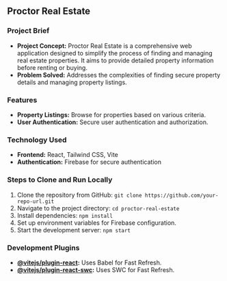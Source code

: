 ## Proctor Real Estate

### Project Brief

- **Project Concept:** Proctor Real Estate is a comprehensive web application designed to simplify the process of finding and managing real estate properties. It aims to provide detailed property information before renting or buying.
- **Problem Solved:** Addresses the complexities of finding secure property details and managing property listings.

### Features

- **Property Listings:** Browse for properties based on various criteria.
- **User Authentication:** Secure user authentication and authorization.

### Technology Used

- **Frontend:** React, Tailwind CSS, Vite
- **Authentication:** Firebase for secure authentication

### Steps to Clone and Run Locally

1. Clone the repository from GitHub: `git clone https://github.com/your-repo-url.git`
2. Navigate to the project directory: `cd proctor-real-estate`
3. Install dependencies: `npm install`
4. Set up environment variables for Firebase configuration.
5. Start the development server: `npm start`

### Development Plugins

- **[@vitejs/plugin-react](https://github.com/vitejs/vite-plugin-react/blob/main/packages/plugin-react/README.md):** Uses Babel for Fast Refresh.
- **[@vitejs/plugin-react-swc](https://github.com/vitejs/vite-plugin-react-swc):** Uses SWC for Fast Refresh.